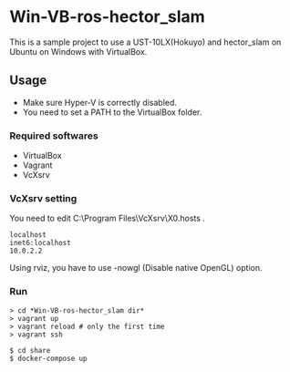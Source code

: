 # Win-VB-ros-hector_slam
This is a sample project to use a UST-10LX(Hokuyo) and hector_slam on Ubuntu on Windows with VirtualBox.

## Usage

- Make sure Hyper-V is correctly disabled.
- You need to set a PATH to the VirtualBox folder.

### Required softwares
- VirtualBox
- Vagrant
- VcXsrv

### VcXsrv setting
You need to edit C:\Program Files\VcXsrv\X0.hosts .

```
localhost
inet6:localhost
10.0.2.2
```

Using rviz, you have to use -nowgl (Disable native OpenGL) option.

### Run

```
> cd *Win-VB-ros-hector_slam dir*
> vagrant up
> vagrant reload # only the first time
> vagrant ssh

$ cd share
$ docker-compose up
```